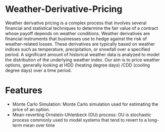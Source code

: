 # Weather-Derivative-Pricing
Weather derivative pricing is a complex process that involves several financial and statistical techniques to determine the fair value of a contract whose payoff depends on weather conditions. Weather derivatives are financial instruments that businesses use to hedge against the risk of weather-related losses. These derivatives are typically based on weather indices such as temperature, precipitation, or snowfall over a specified period. A significant amount of historical weather data is analyzed to model the distribution of the underlying weather index. Our aim is to price weather options, generally looking at HDD (heating degree days) /CDD (cooling degree days) over a time period.


# Features
- Monte Carlo Simulation: Monte Carlo simulation used for estimating the price of an option.
- Mean-reverting Ornstein-Uhlenbeck (OU) process: OU is stochastic process commonly used to model systems that tend to revert to a long-term mean over time


